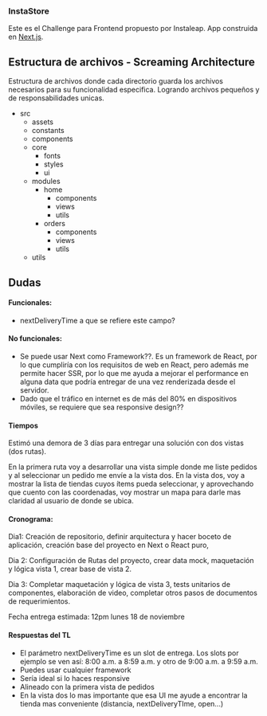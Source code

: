 ### InstaStore

Este es el Challenge para Frontend propuesto por Instaleap. App construida en [Next.js](https://nextjs.org).

## Estructura de archivos - Screaming Architecture

Estructura de archivos donde cada directorio guarda los archivos necesarios para su funcionalidad especifica. Logrando archivos pequeños y de responsabilidades unicas.

- src
  - assets
  - constants
  - components
  - core
    - fonts
    - styles
    - ui
  - modules
    - home
        - components
        - views
        - utils
    - orders
        - components
        - views
        - utils
  - utils

## Dudas

#### Funcionales:

- nextDeliveryTime a que se refiere este campo?

#### No funcionales:

- Se puede usar Next como Framework??. Es un framework de React, por lo que cumpliría con los requisitos de web en React, pero además me permite hacer SSR, por lo que me ayuda a mejorar el performance en alguna data que podría entregar de una vez renderizada desde el servidor.
- Dado que el tráfico en internet es de más del 80% en dispositivos móviles, se requiere que sea responsive design??

#### Tiempos

Estimó una demora de 3 días para entregar una solución con dos vistas (dos rutas).

En la primera ruta voy a desarrollar una vista simple donde me liste pedidos y al seleccionar un pedido me envíe a la vista dos.
En la vista dos, voy a mostrar la lista de tiendas cuyos ítems pueda seleccionar, y aprovechando que cuento con las coordenadas, voy mostrar un mapa para darle mas claridad al usuario de donde se ubica.

#### Cronograma:

Dia1: Creación de repositorio, definir arquitectura y hacer boceto de aplicación, creación base del proyecto en Next o React puro,

Dia 2: Configuración de Rutas del proyecto, crear data mock, maquetación y lógica vista 1, crear base de vista 2.

Dia 3: Completar maquetación y lógica de vista 3, tests unitarios de componentes, elaboración de video, completar otros pasos de documentos de requerimientos.

Fecha entrega estimada: 12pm lunes 18 de noviembre

#### Respuestas del TL

- El parámetro nextDeliveryTime es un slot de entrega. Los slots por ejemplo se ven así: 8:00 a.m. a 8:59 a.m. y otro de 9:00 a.m. a 9:59 a.m.
- Puedes usar cualquier framework
- Sería ideal si lo haces responsive
- Alineado con la primera vista de pedidos
- En la vista dos lo mas importante que esa UI me ayude a encontrar la tienda mas conveniente (distancia, nextDeliveryTIme, open...)
